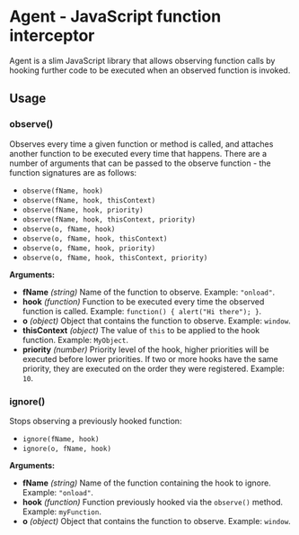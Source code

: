 Agent - JavaScript function interceptor
=======================================

Agent is a slim JavaScript library that allows observing function calls by hooking further code to be executed when an observed function is invoked.


Usage
-----

### observe()

Observes every time a given function or method is called, and attaches another function to be executed every time that happens. There are a number of arguments that can be passed to the observe function - the function signatures are as follows:

* `observe(fName, hook)`
* `observe(fName, hook, thisContext)`
* `observe(fName, hook, priority)`
* `observe(fName, hook, thisContext, priority)`
* `observe(o, fName, hook)`
* `observe(o, fName, hook, thisContext)`
* `observe(o, fName, hook, priority)`
* `observe(o, fName, hook, thisContext, priority)`

**Arguments:**

* **fName** _(string)_ Name of the function to observe. Example: `"onload"`.
* **hook** _(function)_ Function to be executed every time the observed function is called. Example: `function() { alert("Hi there"); }`.
* **o** _(object)_ Object that contains the function to observe. Example: `window`.
* **thisContext** _(object)_ The value of `this` to be applied to the hook function. Example: `MyObject`.
* **priority** _(number)_ Priority level of the hook, higher priorities will be executed before lower priorities. If two or more hooks have the same priority, they are executed on the order they were registered. Example: `10`.


### ignore()

Stops observing a previously hooked function:

* `ignore(fName, hook)`
* `ignore(o, fName, hook)`

**Arguments:**

* **fName** _(string)_ Name of the function containing the hook to ignore. Example: `"onload"`.
* **hook** _(function)_ Function previously hooked via the `observe()` method. Example: `myFunction`.
* **o** _(object)_ Object that contains the function to observe. Example: `window`.